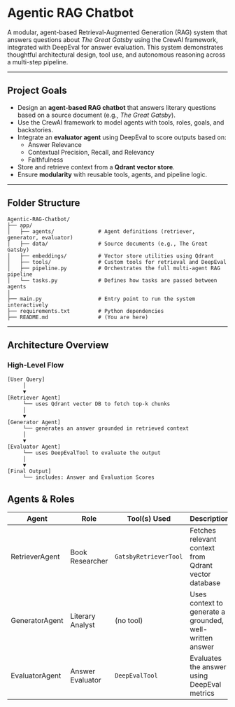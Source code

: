 # Agentic RAG Chatbot

A modular, agent-based Retrieval-Augmented Generation (RAG) system that answers questions about *The Great Gatsby* using the CrewAI framework, integrated with DeepEval for answer evaluation. This system demonstrates thoughtful architectural design, tool use, and autonomous reasoning across a multi-step pipeline.

---

## Project Goals

- Design an **agent-based RAG chatbot** that answers literary questions based on a source document (e.g., *The Great Gatsby*).
- Use the CrewAI framework to model agents with tools, roles, goals, and backstories.
- Integrate an **evaluator agent** using DeepEval to score outputs based on:
  - Answer Relevance
  - Contextual Precision, Recall, and Relevancy 
  - Faithfulness
- Store and retrieve context from a **Qdrant vector store**.
- Ensure **modularity** with reusable tools, agents, and pipeline logic.

---
## Folder Structure
```
Agentic-RAG-Chatbot/
├── app/
│   ├── agents/              # Agent definitions (retriever, generator, evaluator)
│   ├── data/                # Source documents (e.g., The Great Gatsby)
│   ├── embeddings/          # Vector store utilities using Qdrant
│   ├── tools/               # Custom tools for retrieval and DeepEval
│   ├── pipeline.py          # Orchestrates the full multi-agent RAG pipeline
│   └── tasks.py             # Defines how tasks are passed between agents
│
├── main.py                  # Entry point to run the system interactively
├── requirements.txt         # Python dependencies
├── README.md                # (You are here)
```
---
## Architecture Overview

### High-Level Flow

```text
[User Query]
     │
     ▼
[Retriever Agent]
     └── uses Qdrant vector DB to fetch top-k chunks
     │
     ▼
[Generator Agent]
     └── generates an answer grounded in retrieved context
     │
     ▼
[Evaluator Agent]
     └── uses DeepEvalTool to evaluate the output
     │
     ▼
[Final Output]
     └── includes: Answer and Evaluation Scores
```

## Agents & Roles

| Agent           | Role               | Tool(s) Used          | Description                                               |
|----------------|--------------------|------------------------|-----------------------------------------------------------|
| RetrieverAgent | Book Researcher     | `GatsbyRetrieverTool` | Fetches relevant context from Qdrant vector database      |
| GeneratorAgent | Literary Analyst    | (no tool)              | Uses context to generate a grounded, well-written answer  |
| EvaluatorAgent | Answer Evaluator    | `DeepEvalTool`        | Evaluates the answer using DeepEval metrics               |




